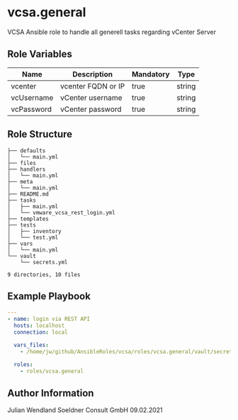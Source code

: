 vcsa.general
===========

VCSA Ansible role to handle all generell tasks regarding vCenter Server

Role Variables
--------------
| Name | Description | Mandatory | Type
| -------------- | ------------------------------------------ | --------- | ------ |
| vcenter | vcenter FQDN or IP | true | string
| vcUsername | vCenter username | true | string
| vcPassword | vCenter password | true | string


Role Structure
--------------

```bash.
├── defaults
│   └── main.yml
├── files
├── handlers
│   └── main.yml
├── meta
│   └── main.yml
├── README.md
├── tasks
│   ├── main.yml
│   └── vmware_vcsa_rest_login.yml
├── templates
├── tests
│   ├── inventory
│   └── test.yml
├── vars
│   └── main.yml
└── vault
    └── secrets.yml

9 directories, 10 files
```


Example Playbook
----------------
```yaml
---
- name: login via REST API
  hosts: localhost
  connection: local

  vars_files:
    - /home/jw/github/AnsibleRoles/vcsa/roles/vcsa.general/vault/secrets.yml

  roles:
    - roles/vcsa.general
```


Author Information
------------------
Julian Wendland
Soeldner Consult GmbH
09.02.2021

